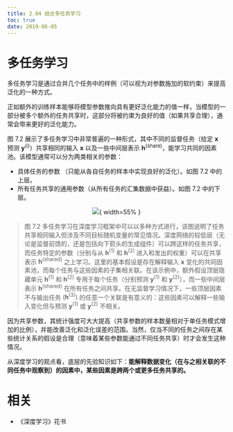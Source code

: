 ```yaml
---
title: 2.04 结合多任务学习
toc: true
date: 2019-06-05
---
```


# 多任务学习

多任务学习是通过合并几个任务中的样例（可以视为对参数施加的软约束）来提高泛化的一种方式。

正如额外的训练样本能够将模型参数推向具有更好泛化能力的值一样，当模型的一部分被多个额外的任务共享时，这部分将被约束为良好的值（如果共享合理），通常会带来更好的泛化能力。

图 7.2 展示了多任务学习中非常普遍的一种形式，其中不同的监督任务（给定 $\mathbf x$ 预测 $\mathbf y^{(i)}$）共享相同的输入 $\mathbf x$ 以及一些中间层表示 $\boldsymbol h^{(\text{share})}$，能学习共同的因素池。该模型通常可以分为两类相关的参数：



- 具体任务的参数 （只能从各自任务的样本中实现良好的泛化）。如图 7.2 中的上层。
- 所有任务共享的通用参数（从所有任务的汇集数据中获益）。如图 7.2 中的下层。


<center>

![](http://images.iterate.site/blog/image/20190718/bgIaMPc50zzO.png?imageslim){ width=55% }

</center>

> 图 7.2 多任务学习在深度学习框架中可以以多种方式进行，该图说明了任务共享相同输入但涉及不同目标随机变量的常见情况。深度网络的较低层（无论是监督前馈的，还是包括向下箭头的生成组件）可以跨这样的任务共享，而任务特定的参数（分别与从 $\boldsymbol h^{(1)}$ 和 $\boldsymbol h^{(2)}$ 进入和发出的权重）可以在共享表示 $\boldsymbol h^{(\text{shared})}$ 之上学习。这里的基本假设是存在解释输入 $\mathbf x$ 变化的共同因素池，而每个任务与这些因素的子集相关联。在该示例中，额外假设顶层隐藏单元 $\boldsymbol h^{(1)}$ 和 $\boldsymbol h^{(2)}$ 专用于每个任务（分别预测 $\mathbf y^{(1)}$ 和 $\mathbf y^{(2)}$），而一些中间层表示 $\boldsymbol h^{(\text{shared})}$ 在所有任务之间共享。在无监督学习情况下，一些顶层因素不与输出任务 $(\boldsymbol h^{(3)})$ 的任意一个关联是有意义的：这些因素可以解释一些输入变化但与预测 $\mathbf y^{(1)}$ 或 $\mathbf y^{(2)}$ 不相关。




因为共享参数，其统计强度可大大提高（共享参数的样本数量相对于单任务模式增加的比例），并能改善泛化和泛化误差的范围。当然，仅当不同的任务之间存在某些统计关系的假设是合理（意味着某些参数能通过不同任务共享）时才会发生这种情况。

从深度学习的观点看，底层的先验知识如下：**能解释数据变化（在与之相关联的不同任务中观察到）的因素中，某些因素是跨两个或更多任务共享的。**


# 相关

- 《深度学习》花书
